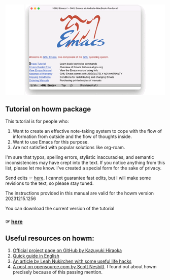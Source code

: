 ![](welcome.gif)

## Tutorial on howm package
This tutorial is for people who:
1. Want to create an effective note-taking system to cope with the flow of information from outside and the flow of thoughts inside.
2. Want to use Emacs for this purpose.
3. Are not satisfied with popular solutions like org-roam.

I'm sure that typos, spelling errors, stylistic inaccuracies, and semantic inconsistencies may have crept into the text. If you notice anything from this list, please let me know. I've created a special form for the sake of privacy.

Send edits ☞ [here](https://forms.gle/AECEhwNjhzU57you7). I cannot guarantee fast edits, but I will make some revisions to the text, so please stay tuned.

The instructions provided in this manual are valid for the howm version 20231215.1256

You can download the current version of the tutorial 
### ☞ [here](Howm_tutorial_eng.pdf)

## Useful resources on howm:
1. [Official project page on GitHub by Kazuyuki Hiraoka](https://github.com/kaorahi/howm)
2. [Quick guide in English](https://kaorahi.github.io/howm/README.html)
3. [An article by Leah Nukirchen with some useful life hacks](https://leahneukirchen.org/blog/archive/2022/03/note-taking-in-emacs-with-howm.html)
4. [A post on opensource.com by Scott Nesbitt](https://opensource.com/article/18/7/emacs-modes-note-taking). I found out about howm precisely because of this passing mention.
